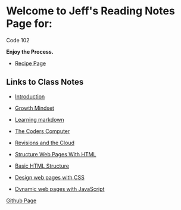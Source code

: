 # Welcome to Jeff's Reading Notes Page for:

Code 102

**Enjoy the Process.**
- [Recipe Page](jinman36.github.io/recipe-page/)

## Links to Class Notes
- [Introduction](ABOUTME.md)

- [Growth Mindset](Growth_Mindset.md)

- [Learning markdown](class1.md)

- [The Coders Computer](class2.md)

- [Revisions and the Cloud](class3.md)

- [Structure Web Pages With HTML](class4.md)

- [Basic HTML Structure](html-notes)

- [Design web pages with CSS](class5.md)

- [Dynamic web pages with JavaScript](class6.md)



[Github Page](jinman36.github.io/reading-notes/)



